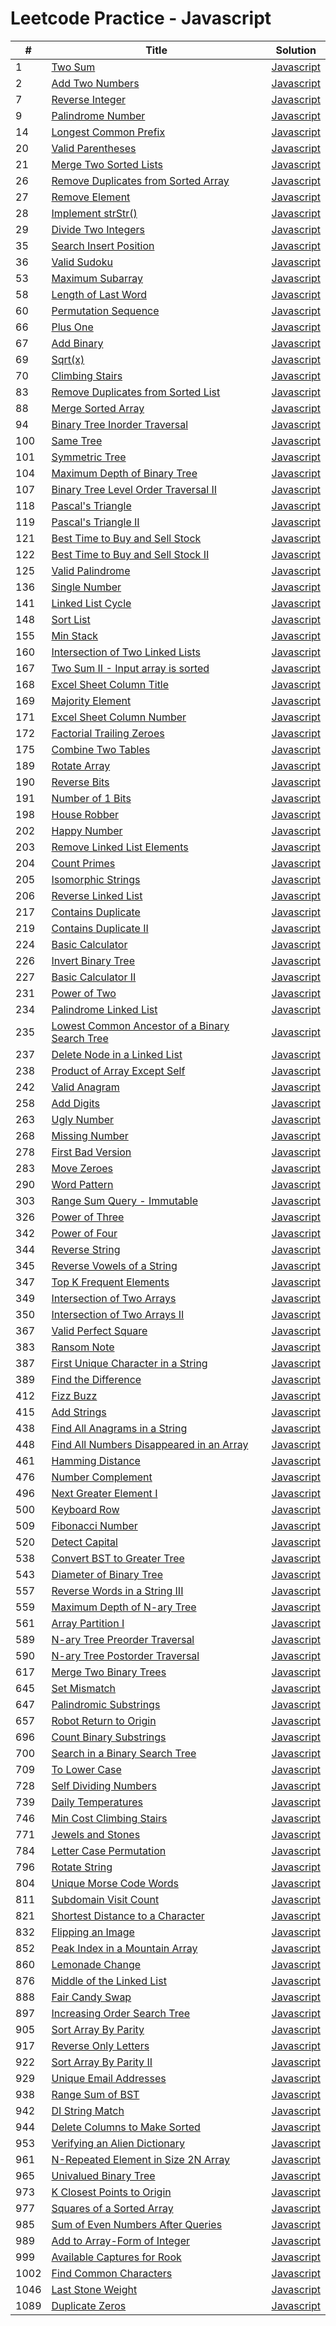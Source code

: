 # Leetcode Practice - Javascript


| # | Title | Solution |
|---|----|-----|
| 1 | [Two Sum](https://leetcode.com/problems/two-sum) | [Javascript](solutions/1_TwoSum.js) |
| 2 | [Add Two Numbers](https://leetcode.com/problems/add-two-numbers) | [Javascript](solutions/2_AddTwoNumbers.js) |
| 7 | [Reverse Integer](https://leetcode.com/problems/reverse-integer) | [Javascript](solutions/3_ReverseInteger.js) |
| 9 | [Palindrome Number](https://leetcode.com/problems/palindrome-number) | [Javascript](solutions/4_PalindromeNumber.js) |
| 14 | [Longest Common Prefix](https://leetcode.com/problems/longest-common-prefix) | [Javascript](solutions/5_LongestCommonPrefix.js) |
| 20 | [Valid Parentheses](https://leetcode.com/problems/valid-parentheses) | [Javascript](solutions/6_ValidParentheses.js) |
| 21 | [Merge Two Sorted Lists](https://leetcode.com/problems/merge-two-sorted-lists) | [Javascript](solutions/7_MergeTwoSortedLists.js) |
| 26 | [Remove Duplicates from Sorted Array](https://leetcode.com/problems/remove-duplicates-from-sorted-array) | [Javascript](solutions/8_RemoveDuplicatesfromSortedArray.js) |
| 27 | [Remove Element](https://leetcode.com/problems/remove-element) | [Javascript](solutions/9_RemoveElement.js) |
| 28 | [Implement strStr()](https://leetcode.com/problems/implement-strstr) | [Javascript](solutions/10_ImplementstrStr().js) |
| 29 | [Divide Two Integers](https://leetcode.com/problems/divide-two-integers) | [Javascript](solutions/11_DivideTwoIntegers.js) |
| 35 | [Search Insert Position](https://leetcode.com/problems/search-insert-position) | [Javascript](solutions/12_SearchInsertPosition.js) |
| 36 | [Valid Sudoku](https://leetcode.com/problems/valid-sudoku) | [Javascript](solutions/13_ValidSudoku.js) |
| 53 | [Maximum Subarray](https://leetcode.com/problems/maximum-subarray) | [Javascript](solutions/14_MaximumSubarray.js) |
| 58 | [Length of Last Word](https://leetcode.com/problems/length-of-last-word) | [Javascript](solutions/15_LengthofLastWord.js) |
| 60 | [Permutation Sequence](https://leetcode.com/problems/permutation-sequence) | [Javascript](solutions/16_PermutationSequence.js) |
| 66 | [Plus One](https://leetcode.com/problems/plus-one) | [Javascript](solutions/17_PlusOne.js) |
| 67 | [Add Binary](https://leetcode.com/problems/add-binary) | [Javascript](solutions/18_AddBinary.js) |
| 69 | [Sqrt(x)](https://leetcode.com/problems/sqrtx) | [Javascript](solutions/19_Sqrt(x).js) |
| 70 | [Climbing Stairs](https://leetcode.com/problems/climbing-stairs) | [Javascript](solutions/20_ClimbingStairs.js) |
| 83 | [Remove Duplicates from Sorted List](https://leetcode.com/problems/remove-duplicates-from-sorted-list) | [Javascript](solutions/21_RemoveDuplicatesfromSortedList.js) |
| 88 | [Merge Sorted Array](https://leetcode.com/problems/merge-sorted-array) | [Javascript](solutions/22_MergeSortedArray.js) |
| 94 | [Binary Tree Inorder Traversal](https://leetcode.com/problems/binary-tree-inorder-traversal) | [Javascript](solutions/23_BinaryTreeInorderTraversal.js) |
| 100 | [Same Tree](https://leetcode.com/problems/same-tree) | [Javascript](solutions/24_SameTree.js) |
| 101 | [Symmetric Tree](https://leetcode.com/problems/symmetric-tree) | [Javascript](solutions/25_SymmetricTree.js) |
| 104 | [Maximum Depth of Binary Tree](https://leetcode.com/problems/maximum-depth-of-binary-tree) | [Javascript](solutions/26_MaximumDepthofBinaryTree.js) |
| 107 | [Binary Tree Level Order Traversal II](https://leetcode.com/problems/binary-tree-level-order-traversal-ii) | [Javascript](solutions/27_BinaryTreeLevelOrderTraversalII.js) |
| 118 | [Pascal's Triangle](https://leetcode.com/problems/pascals-triangle) | [Javascript](solutions/28_Pascal'sTriangle.js) |
| 119 | [Pascal's Triangle II](https://leetcode.com/problems/pascals-triangle-ii) | [Javascript](solutions/29_Pascal'sTriangleII.js) |
| 121 | [Best Time to Buy and Sell Stock](https://leetcode.com/problems/best-time-to-buy-and-sell-stock) | [Javascript](solutions/30_BestTimetoBuyandSellStock.js) |
| 122 | [Best Time to Buy and Sell Stock II](https://leetcode.com/problems/best-time-to-buy-and-sell-stock-ii) | [Javascript](solutions/31_BestTimetoBuyandSellStockII.js) |
| 125 | [Valid Palindrome](https://leetcode.com/problems/valid-palindrome) | [Javascript](solutions/32_ValidPalindrome.js) |
| 136 | [Single Number](https://leetcode.com/problems/single-number) | [Javascript](solutions/33_SingleNumber.js) |
| 141 | [Linked List Cycle](https://leetcode.com/problems/linked-list-cycle) | [Javascript](solutions/34_LinkedListCycle.js) |
| 148 | [Sort List](https://leetcode.com/problems/sort-list) | [Javascript](solutions/35_SortList.js) |
| 155 | [Min Stack](https://leetcode.com/problems/min-stack) | [Javascript](solutions/36_MinStack.js) |
| 160 | [Intersection of Two Linked Lists](https://leetcode.com/problems/intersection-of-two-linked-lists) | [Javascript](solutions/37_IntersectionofTwoLinkedLists.js) |
| 167 | [Two Sum II - Input array is sorted](https://leetcode.com/problems/two-sum-ii-input-array-is-sorted) | [Javascript](solutions/38_TwoSumII-Inputarrayissorted.js) |
| 168 | [Excel Sheet Column Title](https://leetcode.com/problems/excel-sheet-column-title) | [Javascript](solutions/39_ExcelSheetColumnTitle.js) |
| 169 | [Majority Element](https://leetcode.com/problems/majority-element) | [Javascript](solutions/40_MajorityElement.js) |
| 171 | [Excel Sheet Column Number](https://leetcode.com/problems/excel-sheet-column-number) | [Javascript](solutions/41_ExcelSheetColumnNumber.js) |
| 172 | [Factorial Trailing Zeroes](https://leetcode.com/problems/factorial-trailing-zeroes) | [Javascript](solutions/42_FactorialTrailingZeroes.js) |
| 175 | [Combine Two Tables](https://leetcode.com/problems/combine-two-tables) | [Javascript](solutions/43_CombineTwoTables.js) |
| 189 | [Rotate Array](https://leetcode.com/problems/rotate-array) | [Javascript](solutions/44_RotateArray.js) |
| 190 | [Reverse Bits](https://leetcode.com/problems/reverse-bits) | [Javascript](solutions/45_ReverseBits.js) |
| 191 | [Number of 1 Bits](https://leetcode.com/problems/number-of-1-bits) | [Javascript](solutions/46_Numberof1Bits.js) |
| 198 | [House Robber](https://leetcode.com/problems/house-robber) | [Javascript](solutions/47_HouseRobber.js) |
| 202 | [Happy Number](https://leetcode.com/problems/happy-number) | [Javascript](solutions/48_HappyNumber.js) |
| 203 | [Remove Linked List Elements](https://leetcode.com/problems/remove-linked-list-elements) | [Javascript](solutions/49_RemoveLinkedListElements.js) |
| 204 | [Count Primes](https://leetcode.com/problems/count-primes) | [Javascript](solutions/50_CountPrimes.js) |
| 205 | [Isomorphic Strings](https://leetcode.com/problems/isomorphic-strings) | [Javascript](solutions/51_IsomorphicStrings.js) |
| 206 | [Reverse Linked List](https://leetcode.com/problems/reverse-linked-list) | [Javascript](solutions/52_ReverseLinkedList.js) |
| 217 | [Contains Duplicate](https://leetcode.com/problems/contains-duplicate) | [Javascript](solutions/53_ContainsDuplicate.js) |
| 219 | [Contains Duplicate II](https://leetcode.com/problems/contains-duplicate-ii) | [Javascript](solutions/54_ContainsDuplicateII.js) |
| 224 | [Basic Calculator](https://leetcode.com/problems/basic-calculator) | [Javascript](solutions/55_BasicCalculator.js) |
| 226 | [Invert Binary Tree](https://leetcode.com/problems/invert-binary-tree) | [Javascript](solutions/56_InvertBinaryTree.js) |
| 227 | [Basic Calculator II](https://leetcode.com/problems/basic-calculator-ii) | [Javascript](solutions/57_BasicCalculatorII.js) |
| 231 | [Power of Two](https://leetcode.com/problems/power-of-two) | [Javascript](solutions/58_PowerofTwo.js) |
| 234 | [Palindrome Linked List](https://leetcode.com/problems/palindrome-linked-list) | [Javascript](solutions/59_PalindromeLinkedList.js) |
| 235 | [Lowest Common Ancestor of a Binary Search Tree](https://leetcode.com/problems/lowest-common-ancestor-of-a-binary-search-tree) | [Javascript](solutions/60_LowestCommonAncestorofaBinarySearchTree.js) |
| 237 | [Delete Node in a Linked List](https://leetcode.com/problems/delete-node-in-a-linked-list) | [Javascript](solutions/61_DeleteNodeinaLinkedList.js) |
| 238 | [Product of Array Except Self](https://leetcode.com/problems/product-of-array-except-self) | [Javascript](solutions/62_ProductofArrayExceptSelf.js) |
| 242 | [Valid Anagram](https://leetcode.com/problems/valid-anagram) | [Javascript](solutions/63_ValidAnagram.js) |
| 258 | [Add Digits](https://leetcode.com/problems/add-digits) | [Javascript](solutions/64_AddDigits.js) |
| 263 | [Ugly Number](https://leetcode.com/problems/ugly-number) | [Javascript](solutions/65_UglyNumber.js) |
| 268 | [Missing Number](https://leetcode.com/problems/missing-number) | [Javascript](solutions/66_MissingNumber.js) |
| 278 | [First Bad Version](https://leetcode.com/problems/first-bad-version) | [Javascript](solutions/67_FirstBadVersion.js) |
| 283 | [Move Zeroes](https://leetcode.com/problems/move-zeroes) | [Javascript](solutions/68_MoveZeroes.js) |
| 290 | [Word Pattern](https://leetcode.com/problems/word-pattern) | [Javascript](solutions/69_WordPattern.js) |
| 303 | [Range Sum Query - Immutable](https://leetcode.com/problems/range-sum-query-immutable) | [Javascript](solutions/70_RangeSumQuery-Immutable.js) |
| 326 | [Power of Three](https://leetcode.com/problems/power-of-three) | [Javascript](solutions/71_PowerofThree.js) |
| 342 | [Power of Four](https://leetcode.com/problems/power-of-four) | [Javascript](solutions/72_PowerofFour.js) |
| 344 | [Reverse String](https://leetcode.com/problems/reverse-string) | [Javascript](solutions/73_ReverseString.js) |
| 345 | [Reverse Vowels of a String](https://leetcode.com/problems/reverse-vowels-of-a-string) | [Javascript](solutions/74_ReverseVowelsofaString.js) |
| 347 | [Top K Frequent Elements](https://leetcode.com/problems/top-k-frequent-elements) | [Javascript](solutions/75_TopKFrequentElements.js) |
| 349 | [Intersection of Two Arrays](https://leetcode.com/problems/intersection-of-two-arrays) | [Javascript](solutions/76_IntersectionofTwoArrays.js) |
| 350 | [Intersection of Two Arrays II](https://leetcode.com/problems/intersection-of-two-arrays-ii) | [Javascript](solutions/77_IntersectionofTwoArraysII.js) |
| 367 | [Valid Perfect Square](https://leetcode.com/problems/valid-perfect-square) | [Javascript](solutions/78_ValidPerfectSquare.js) |
| 383 | [Ransom Note](https://leetcode.com/problems/ransom-note) | [Javascript](solutions/79_RansomNote.js) |
| 387 | [First Unique Character in a String](https://leetcode.com/problems/first-unique-character-in-a-string) | [Javascript](solutions/80_FirstUniqueCharacterinaString.js) |
| 389 | [Find the Difference](https://leetcode.com/problems/find-the-difference) | [Javascript](solutions/81_FindtheDifference.js) |
| 412 | [Fizz Buzz](https://leetcode.com/problems/fizz-buzz) | [Javascript](solutions/82_FizzBuzz.js) |
| 415 | [Add Strings](https://leetcode.com/problems/add-strings) | [Javascript](solutions/83_AddStrings.js) |
| 438 | [Find All Anagrams in a String](https://leetcode.com/problems/find-all-anagrams-in-a-string) | [Javascript](solutions/84_FindAllAnagramsinaString.js) |
| 448 | [Find All Numbers Disappeared in an Array](https://leetcode.com/problems/find-all-numbers-disappeared-in-an-array) | [Javascript](solutions/85_FindAllNumbersDisappearedinanArray.js) |
| 461 | [Hamming Distance](https://leetcode.com/problems/hamming-distance) | [Javascript](solutions/86_HammingDistance.js) |
| 476 | [Number Complement](https://leetcode.com/problems/number-complement) | [Javascript](solutions/87_NumberComplement.js) |
| 496 | [Next Greater Element I](https://leetcode.com/problems/next-greater-element-i) | [Javascript](solutions/88_NextGreaterElementI.js) |
| 500 | [Keyboard Row](https://leetcode.com/problems/keyboard-row) | [Javascript](solutions/89_KeyboardRow.js) |
| 509 | [Fibonacci Number](https://leetcode.com/problems/fibonacci-number) | [Javascript](solutions/90_FibonacciNumber.js) |
| 520 | [Detect Capital](https://leetcode.com/problems/detect-capital) | [Javascript](solutions/91_DetectCapital.js) |
| 538 | [Convert BST to Greater Tree](https://leetcode.com/problems/convert-bst-to-greater-tree) | [Javascript](solutions/92_ConvertBSTtoGreaterTree.js) |
| 543 | [Diameter of Binary Tree](https://leetcode.com/problems/diameter-of-binary-tree) | [Javascript](solutions/93_DiameterofBinaryTree.js) |
| 557 | [Reverse Words in a String III](https://leetcode.com/problems/reverse-words-in-a-string-iii) | [Javascript](solutions/94_ReverseWordsinaStringIII.js) |
| 559 | [Maximum Depth of N-ary Tree](https://leetcode.com/problems/maximum-depth-of-n-ary-tree) | [Javascript](solutions/95_MaximumDepthofN-aryTree.js) |
| 561 | [Array Partition I](https://leetcode.com/problems/array-partition-i) | [Javascript](solutions/96_ArrayPartitionI.js) |
| 589 | [N-ary Tree Preorder Traversal](https://leetcode.com/problems/n-ary-tree-preorder-traversal) | [Javascript](solutions/97_N-aryTreePreorderTraversal.js) |
| 590 | [N-ary Tree Postorder Traversal](https://leetcode.com/problems/n-ary-tree-postorder-traversal) | [Javascript](solutions/98_N-aryTreePostorderTraversal.js) |
| 617 | [Merge Two Binary Trees](https://leetcode.com/problems/merge-two-binary-trees) | [Javascript](solutions/99_MergeTwoBinaryTrees.js) |
| 645 | [Set Mismatch](https://leetcode.com/problems/set-mismatch) | [Javascript](solutions/100_SetMismatch.js) |
| 647 | [Palindromic Substrings](https://leetcode.com/problems/palindromic-substrings) | [Javascript](solutions/101_PalindromicSubstrings.js) |
| 657 | [Robot Return to Origin](https://leetcode.com/problems/robot-return-to-origin) | [Javascript](solutions/102_RobotReturntoOrigin.js) |
| 696 | [Count Binary Substrings](https://leetcode.com/problems/count-binary-substrings) | [Javascript](solutions/103_CountBinarySubstrings.js) |
| 700 | [Search in a Binary Search Tree](https://leetcode.com/problems/search-in-a-binary-search-tree) | [Javascript](solutions/104_SearchinaBinarySearchTree.js) |
| 709 | [To Lower Case](https://leetcode.com/problems/to-lower-case) | [Javascript](solutions/105_ToLowerCase.js) |
| 728 | [Self Dividing Numbers](https://leetcode.com/problems/self-dividing-numbers) | [Javascript](solutions/106_SelfDividingNumbers.js) |
| 739 | [Daily Temperatures](https://leetcode.com/problems/daily-temperatures) | [Javascript](solutions/107_DailyTemperatures.js) |
| 746 | [Min Cost Climbing Stairs](https://leetcode.com/problems/min-cost-climbing-stairs) | [Javascript](solutions/108_MinCostClimbingStairs.js) |
| 771 | [Jewels and Stones](https://leetcode.com/problems/jewels-and-stones) | [Javascript](solutions/109_JewelsandStones.js) |
| 784 | [Letter Case Permutation](https://leetcode.com/problems/letter-case-permutation) | [Javascript](solutions/110_LetterCasePermutation.js) |
| 796 | [Rotate String](https://leetcode.com/problems/rotate-string) | [Javascript](solutions/111_RotateString.js) |
| 804 | [Unique Morse Code Words](https://leetcode.com/problems/unique-morse-code-words) | [Javascript](solutions/112_UniqueMorseCodeWords.js) |
| 811 | [Subdomain Visit Count](https://leetcode.com/problems/subdomain-visit-count) | [Javascript](solutions/113_SubdomainVisitCount.js) |
| 821 | [Shortest Distance to a Character](https://leetcode.com/problems/shortest-distance-to-a-character) | [Javascript](solutions/114_ShortestDistancetoaCharacter.js) |
| 832 | [Flipping an Image](https://leetcode.com/problems/flipping-an-image) | [Javascript](solutions/115_FlippinganImage.js) |
| 852 | [Peak Index in a Mountain Array](https://leetcode.com/problems/peak-index-in-a-mountain-array) | [Javascript](solutions/116_PeakIndexinaMountainArray.js) |
| 860 | [Lemonade Change](https://leetcode.com/problems/lemonade-change) | [Javascript](solutions/117_LemonadeChange.js) |
| 876 | [Middle of the Linked List](https://leetcode.com/problems/middle-of-the-linked-list) | [Javascript](solutions/118_MiddleoftheLinkedList.js) |
| 888 | [Fair Candy Swap](https://leetcode.com/problems/fair-candy-swap) | [Javascript](solutions/119_FairCandySwap.js) |
| 897 | [Increasing Order Search Tree](https://leetcode.com/problems/increasing-order-search-tree) | [Javascript](solutions/120_IncreasingOrderSearchTree.js) |
| 905 | [Sort Array By Parity](https://leetcode.com/problems/sort-array-by-parity) | [Javascript](solutions/121_SortArrayByParity.js) |
| 917 | [Reverse Only Letters](https://leetcode.com/problems/reverse-only-letters) | [Javascript](solutions/122_ReverseOnlyLetters.js) |
| 922 | [Sort Array By Parity II](https://leetcode.com/problems/sort-array-by-parity-ii) | [Javascript](solutions/123_SortArrayByParityII.js) |
| 929 | [Unique Email Addresses](https://leetcode.com/problems/unique-email-addresses) | [Javascript](solutions/124_UniqueEmailAddresses.js) |
| 938 | [Range Sum of BST](https://leetcode.com/problems/range-sum-of-bst) | [Javascript](solutions/125_RangeSumofBST.js) |
| 942 | [DI String Match](https://leetcode.com/problems/di-string-match) | [Javascript](solutions/126_DIStringMatch.js) |
| 944 | [Delete Columns to Make Sorted](https://leetcode.com/problems/delete-columns-to-make-sorted) | [Javascript](solutions/127_DeleteColumnstoMakeSorted.js) |
| 953 | [Verifying an Alien Dictionary](https://leetcode.com/problems/verifying-an-alien-dictionary) | [Javascript](solutions/128_VerifyinganAlienDictionary.js) |
| 961 | [N-Repeated Element in Size 2N Array](https://leetcode.com/problems/n-repeated-element-in-size-2n-array) | [Javascript](solutions/129_N-RepeatedElementinSize2NArray.js) |
| 965 | [Univalued Binary Tree](https://leetcode.com/problems/univalued-binary-tree) | [Javascript](solutions/130_UnivaluedBinaryTree.js) |
| 973 | [K Closest Points to Origin](https://leetcode.com/problems/k-closest-points-to-origin) | [Javascript](solutions/131_KClosestPointstoOrigin.js) |
| 977 | [Squares of a Sorted Array](https://leetcode.com/problems/squares-of-a-sorted-array) | [Javascript](solutions/132_SquaresofaSortedArray.js) |
| 985 | [Sum of Even Numbers After Queries](https://leetcode.com/problems/sum-of-even-numbers-after-queries) | [Javascript](solutions/133_SumofEvenNumbersAfterQueries.js) |
| 989 | [Add to Array-Form of Integer](https://leetcode.com/problems/add-to-array-form-of-integer) | [Javascript](solutions/134_AddtoArray-FormofInteger.js) |
| 999 | [Available Captures for Rook](https://leetcode.com/problems/available-captures-for-rook) | [Javascript](solutions/135_AvailableCapturesforRook.js) |
| 1002 | [Find Common Characters](https://leetcode.com/problems/find-common-characters) | [Javascript](solutions/136_FindCommonCharacters.js) |
| 1046 | [Last Stone Weight](https://leetcode.com/problems/last-stone-weight) | [Javascript](solutions/137_LastStoneWeight.js) |
| 1089 | [Duplicate Zeros](https://leetcode.com/problems/duplicate-zeros) | [Javascript](solutions/138_DuplicateZeros.js) |

